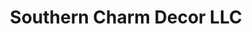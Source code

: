 ---
title: "Southern Charm Decor LLC"
url: /lebanon/southern-charm-decor-llc/
shop: Haushaltsartikel
---